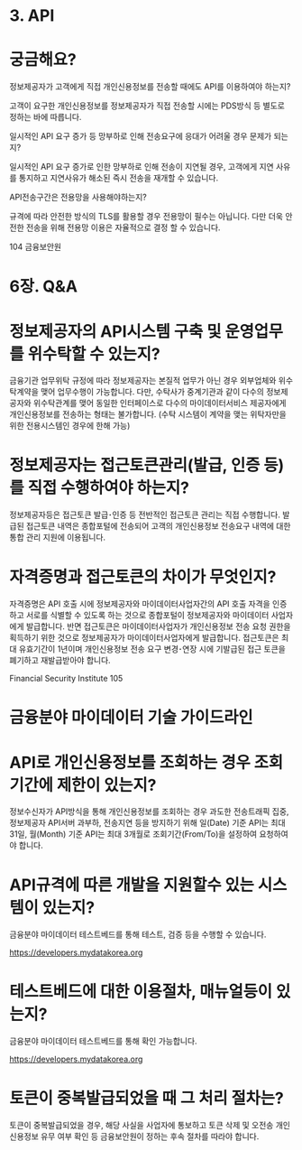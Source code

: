 # 3. API

# 궁금해요?

정보제공자가 고객에게 직접 개인신용정보를 전송할 때에도 API를 이용하여야 하는지?

고객이 요구한 개인신용정보를 정보제공자가 직접 전송할 시에는 PDS방식 등 별도로 정하는 바에 따릅니다.

일시적인 API 요구 증가 등 망부하로 인해 전송요구에 응대가 어려울 경우 문제가 되는지?

일시적인 API 요구 증가로 인한 망부하로 인해 전송이 지연될 경우, 고객에게 지연 사유를 통지하고 지연사유가 해소된 즉시 전송을 재개할 수 있습니다.

API전송구간은 전용망을 사용해야하는지?

규격에 따라 안전한 방식의 TLS를 활용할 경우 전용망이 필수는 아닙니다. 다만 더욱 안전한 전송을 위해 전용망 이용은 자율적으로 결정 할 수 있습니다.

104 금융보안원

# 6장. Q&A

# 정보제공자의 API시스템 구축 및 운영업무를 위수탁할 수 있는지?

금융기관 업무위탁 규정에 따라 정보제공자는 본질적 업무가 아닌 경우 외부업체와 위수탁계약을 맺어 업무수행이 가능합니다. 다만, 수탁사가 중계기관과 같이 다수의 정보제공자와 위수탁관계를 맺어 동일한 인터페이스로 다수의 마이데이터서비스 제공자에게 개인신용정보를 전송하는 형태는 불가합니다. (수탁 시스템이 계약을 맺는 위탁자만을 위한 전용시스템인 경우에 한해 가능)

# 정보제공자는 접근토큰관리(발급, 인증 등)를 직접 수행하여야 하는지?

정보제공자등은 접근토큰 발급･인증 등 전반적인 접근토큰 관리는 직접 수행합니다. 발급된 접근토큰 내역은 종합포털에 전송되어 고객의 개인신용정보 전송요구 내역에 대한 통합 관리 지원에 이용됩니다.

# 자격증명과 접근토큰의 차이가 무엇인지?

자격증명은 API 호출 시에 정보제공자와 마이데이터사업자간의 API 호출 자격을 인증하고 서로를 식별할 수 있도록 하는 것으로 종합포털이 정보제공자와 마이데이터 사업자에게 발급합니다. 반면 접근토큰은 마이데이터사업자가 개인신용정보 전송 요청 권한을 획득하기 위한 것으로 정보제공자가 마이데이터사업자에게 발급합니다. 접근토큰은 최대 유효기간이 1년이며 개인신용정보 전송 요구 변경･연장 시에 기발급된 접근 토큰을 폐기하고 재발급받아야 합니다.

Financial Security Institute 105

# 금융분야 마이데이터 기술 가이드라인

# API로 개인신용정보를 조회하는 경우 조회기간에 제한이 있는지?

정보수신자가 API방식을 통해 개인신용정보를 조회하는 경우 과도한 전송트래픽 집중, 정보제공자 API서버 과부하, 전송지연 등을 방지하기 위해 일(Date) 기준 API는 최대 31일, 월(Month) 기준 API는 최대 3개월로 조회기간(From/To)을 설정하여 요청하여야 합니다.

# API규격에 따른 개발을 지원할수 있는 시스템이 있는지?

금융분야 마이데이터 테스트베드를 통해 테스트, 검증 등을 수행할 수 있습니다.

https://developers.mydatakorea.org

# 테스트베드에 대한 이용절차, 매뉴얼등이 있는지?

금융분야 마이데이터 테스트베드를 통해 확인 가능합니다.

https://developers.mydatakorea.org

# 토큰이 중복발급되었을 때 그 처리 절차는?

토큰이 중복발급되었을 경우, 해당 사실을 사업자에 통보하고 토큰 삭제 및 오전송 개인신용정보 유무 여부 확인 등 금융보안원이 정하는 후속 절차를 따라야 합니다.

